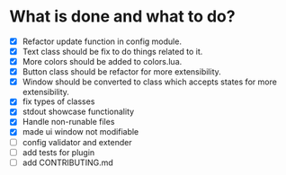 # What is done and what to do?

- [x] Refactor update function in config module.
- [x] Text class should be fix to do things related to it.
- [x] More colors should be added to colors.lua.
- [x] Button class should be refactor for more extensibility.
- [x] Window should be converted to class which accepts states for more extensibility.
- [x] fix types of classes
- [x] stdout showcase functionality
- [x] Handle non-runable files
- [x] made ui window not modifiable
- [ ] config validator and extender
- [ ] add tests for plugin
- [ ] add CONTRIBUTING.md
